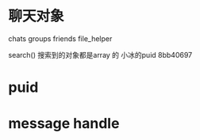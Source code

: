 # 聊天对象
chats
groups
friends
file_helper

search() 搜索到的对象都是array 的
小冰的puid 8bb40697
# puid

# message handle
